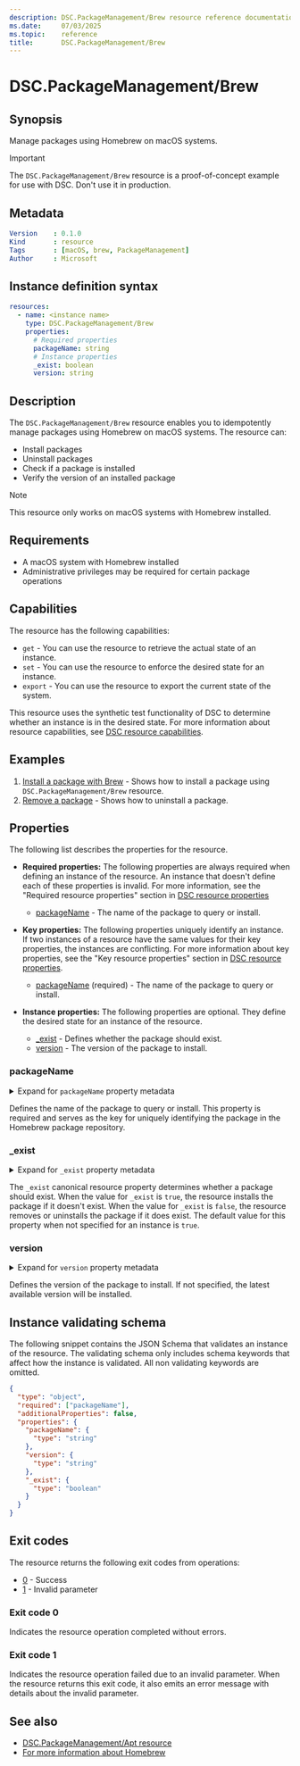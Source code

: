 ```yaml
---
description: DSC.PackageManagement/Brew resource reference documentation
ms.date:     07/03/2025
ms.topic:    reference
title:       DSC.PackageManagement/Brew
---
```


# DSC.PackageManagement/Brew

## Synopsis

Manage packages using Homebrew on macOS systems.

> [!IMPORTANT]
> The `DSC.PackageManagement/Brew` resource is a proof-of-concept example
> for use with DSC. Don't use it in production.

## Metadata

```yaml
Version    : 0.1.0
Kind       : resource
Tags       : [macOS, brew, PackageManagement]
Author     : Microsoft
```

## Instance definition syntax

```yaml
resources:
  - name: <instance name>
    type: DSC.PackageManagement/Brew
    properties:
      # Required properties
      packageName: string
      # Instance properties
      _exist: boolean
      version: string
```

## Description

The `DSC.PackageManagement/Brew` resource enables you to idempotently manage packages using Homebrew on
macOS systems. The resource can:

- Install packages
- Uninstall packages
- Check if a package is installed
- Verify the version of an installed package

> [!NOTE]
> This resource only works on macOS systems with Homebrew installed.

## Requirements

- A macOS system with Homebrew installed
- Administrative privileges may be required for certain package operations

## Capabilities

The resource has the following capabilities:

- `get` - You can use the resource to retrieve the actual state of an instance.
- `set` - You can use the resource to enforce the desired state for an instance.
- `export` - You can use the resource to export the current state of the system.

This resource uses the synthetic test functionality of DSC to determine whether an instance is in
the desired state. For more information about resource capabilities, see
[DSC resource capabilities][00].

## Examples

1. [Install a package with Brew][04] - Shows how to install a package using
    `DSC.PackageManagement/Brew` resource.
2. [Remove a package][05] - Shows how to uninstall a package.

## Properties

The following list describes the properties for the resource.

- **Required properties:** <a id="required-properties"></a> The following properties are always
  required when defining an instance of the resource. An instance that doesn't define each of these
  properties is invalid. For more information, see the "Required resource properties" section in
  [DSC resource properties][01]

  - [packageName](#packagename) - The name of the package to query or install.

- **Key properties:** <a id="key-properties"></a> The following properties uniquely identify an
  instance. If two instances of a resource have the same values for their key properties, the
  instances are conflicting. For more information about key properties, see the "Key resource
  properties" section in [DSC resource properties][02].

  - [packageName](#packagename) (required) - The name of the package to query or install.

- **Instance properties:** <a id="instance-properties"></a> The following properties are optional.
  They define the desired state for an instance of the resource.

  - [_exist](#_exist) - Defines whether the package should exist.
  - [version](#version) - The version of the package to install.

### packageName

<details><summary>Expand for <code>packageName</code> property metadata</summary>

```yaml
Type             : string
IsRequired       : true
IsKey            : true
IsReadOnly       : false
IsWriteOnly      : false
```

</details>

Defines the name of the package to query or install. This property is required and serves as the key for uniquely
identifying the package in the Homebrew package repository.

### _exist

<details><summary>Expand for <code>_exist</code> property metadata</summary>

```yaml
Type             : boolean
IsRequired       : false
IsKey            : false
IsReadOnly       : false
IsWriteOnly      : false
DefaultValue     : true
```

</details>

The `_exist` canonical resource property determines whether a package should exist. When the
value for `_exist` is `true`, the resource installs the package if it doesn't exist. When
the value for `_exist` is `false`, the resource removes or uninstalls the package if it does exist.
The default value for this property when not specified for an instance is `true`.

### version

<details><summary>Expand for <code>version</code> property metadata</summary>

```yaml
Type             : string
IsRequired       : false
IsKey            : false
IsReadOnly       : false
IsWriteOnly      : false
```

</details>

Defines the version of the package to install. If not specified, the latest available version will be installed.

## Instance validating schema

The following snippet contains the JSON Schema that validates an instance of the resource. The
validating schema only includes schema keywords that affect how the instance is validated. All
non validating keywords are omitted.

```json
{
  "type": "object",
  "required": ["packageName"],
  "additionalProperties": false,
  "properties": {
    "packageName": {
      "type": "string"
    },
    "version": {
      "type": "string"
    },
    "_exist": {
      "type": "boolean"
    }
  }
}
```

## Exit codes

The resource returns the following exit codes from operations:

- [0](#exit-code-0) - Success
- [1](#exit-code-1) - Invalid parameter

### Exit code 0

Indicates the resource operation completed without errors.

### Exit code 1

Indicates the resource operation failed due to an invalid parameter. When the resource returns this
exit code, it also emits an error message with details about the invalid parameter.

## See also

- [DSC.PackageManagement/Apt resource][03]
- [For more information about Homebrew][06]

<!-- Link definitions -->
[00]: ../../../../../concepts/resources/capabilities.md
[01]: ../../../../../concepts/resources/properties.md#required-resource-properties
[02]: ../../../../../concepts/resources/properties.md#key-resource-properties
[03]: ../APT/index.md
[04]: ./examples/install-a-package-with-brew.md
[05]: ./examples/remove-a-package.md
[06]: https://brew.sh/
